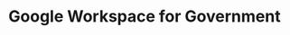 ---
title: "Google Workspace for Government"
vendor: "Google"
type: "productivity-suite"
discount: 71
discount_details: "71% off standard pricing"
expires: "2025-09-30"
press_release: "https://www.gsa.gov/about-us/newsroom/news-releases/gsa-secures-cost-savings-through-strategic-agreement-with-google-04102025"
includes:
  - feature: "Gmail"
  - feature: "Drive"
  - feature: "Docs"
  - feature: "Sheets"
  - feature: "Meet"
  - feature: "Calendar"
vehicle: "GSA Multiple Award Schedule (MAS)"
logo: "/assets/images/logos/company_logos/google_workspace_logo.svg"
description: "Comprehensive productivity suite including Gmail, Docs, Meet, and Drive in a secure, FedRAMP authorized package designed specifically for government use."
order: 1
active: true
agreement_url: ""
status: "active"
---